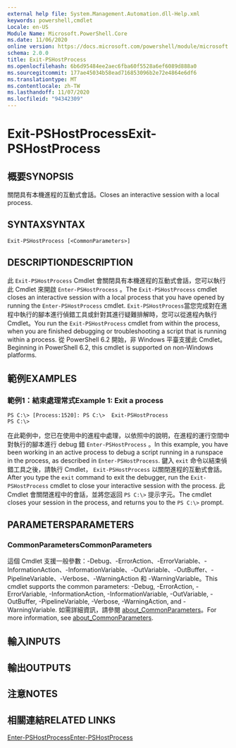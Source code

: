 ```yaml
---
external help file: System.Management.Automation.dll-Help.xml
keywords: powershell,cmdlet
Locale: en-US
Module Name: Microsoft.PowerShell.Core
ms.date: 11/06/2020
online version: https://docs.microsoft.com/powershell/module/microsoft.powershell.core/exit-pshostprocess?view=powershell-5.1&WT.mc_id=ps-gethelp
schema: 2.0.0
title: Exit-PSHostProcess
ms.openlocfilehash: 6b6d95484ee2aec6fba60f5528a6ef6089d888a0
ms.sourcegitcommit: 177ae45034b58ead716853096b2e72e4864e6df6
ms.translationtype: MT
ms.contentlocale: zh-TW
ms.lasthandoff: 11/07/2020
ms.locfileid: "94342309"
---
```

# <span data-ttu-id="390f2-103">Exit-PSHostProcess</span><span class="sxs-lookup"><span data-stu-id="390f2-103">Exit-PSHostProcess</span></span>

## <span data-ttu-id="390f2-104">概要</span><span class="sxs-lookup"><span data-stu-id="390f2-104">SYNOPSIS</span></span>
<span data-ttu-id="390f2-105">關閉具有本機進程的互動式會話。</span><span class="sxs-lookup"><span data-stu-id="390f2-105">Closes an interactive session with a local process.</span></span>

## <span data-ttu-id="390f2-106">SYNTAX</span><span class="sxs-lookup"><span data-stu-id="390f2-106">SYNTAX</span></span>

```
Exit-PSHostProcess [<CommonParameters>]
```

## <span data-ttu-id="390f2-107">DESCRIPTION</span><span class="sxs-lookup"><span data-stu-id="390f2-107">DESCRIPTION</span></span>

<span data-ttu-id="390f2-108">此 `Exit-PSHostProcess` Cmdlet 會關閉具有本機進程的互動式會話，您可以執行此 Cmdlet 來開啟 `Enter-PSHostProcess` 。</span><span class="sxs-lookup"><span data-stu-id="390f2-108">The `Exit-PSHostProcess` cmdlet closes an interactive session with a local process that you have opened by running the `Enter-PSHostProcess` cmdlet.</span></span> <span data-ttu-id="390f2-109">`Exit-PSHostProcess`當您完成對在進程中執行的腳本進行偵錯工具或針對其進行疑難排解時，您可以從進程內執行 Cmdlet。</span><span class="sxs-lookup"><span data-stu-id="390f2-109">You run the `Exit-PSHostProcess` cmdlet from within the process, when you are finished debugging or troubleshooting a script that is running within a process.</span></span> <span data-ttu-id="390f2-110">從 PowerShell 6.2 開始，非 Windows 平臺支援此 Cmdlet。</span><span class="sxs-lookup"><span data-stu-id="390f2-110">Beginning in PowerShell 6.2, this cmdlet is supported on non-Windows platforms.</span></span>

## <span data-ttu-id="390f2-111">範例</span><span class="sxs-lookup"><span data-stu-id="390f2-111">EXAMPLES</span></span>

### <span data-ttu-id="390f2-112">範例1：結束處理常式</span><span class="sxs-lookup"><span data-stu-id="390f2-112">Example 1: Exit a process</span></span>

```
PS C:\> [Process:1520]: PS C:\>  Exit-PSHostProcess
PS C:\>
```

<span data-ttu-id="390f2-113">在此範例中，您已在使用中的進程中處理，以依照中的說明，在進程的運行空間中對執行的腳本進行 debug 錯 `Enter-PSHostProcess` 。</span><span class="sxs-lookup"><span data-stu-id="390f2-113">In this example, you have been working in an active process to debug a script running in a runspace in the process, as described in `Enter-PSHostProcess`.</span></span> <span data-ttu-id="390f2-114">鍵入 `exit` 命令以結束偵錯工具之後，請執行 Cmdlet， `Exit-PSHostProcess` 以關閉進程的互動式會話。</span><span class="sxs-lookup"><span data-stu-id="390f2-114">After you type the `exit` command to exit the debugger, run the `Exit-PSHostProcess` cmdlet to close your interactive session with the process.</span></span>
<span data-ttu-id="390f2-115">此 Cmdlet 會關閉進程中的會話，並將您返回 `PS C:\>` 提示字元。</span><span class="sxs-lookup"><span data-stu-id="390f2-115">The cmdlet closes your session in the process, and returns you to the `PS C:\>` prompt.</span></span>

## <span data-ttu-id="390f2-116">PARAMETERS</span><span class="sxs-lookup"><span data-stu-id="390f2-116">PARAMETERS</span></span>

### <span data-ttu-id="390f2-117">CommonParameters</span><span class="sxs-lookup"><span data-stu-id="390f2-117">CommonParameters</span></span>

<span data-ttu-id="390f2-118">這個 Cmdlet 支援一般參數：-Debug、-ErrorAction、-ErrorVariable、-InformationAction、-InformationVariable、-OutVariable、-OutBuffer、-PipelineVariable、-Verbose、-WarningAction 和 -WarningVariable。</span><span class="sxs-lookup"><span data-stu-id="390f2-118">This cmdlet supports the common parameters: -Debug, -ErrorAction, -ErrorVariable, -InformationAction, -InformationVariable, -OutVariable, -OutBuffer, -PipelineVariable, -Verbose, -WarningAction, and -WarningVariable.</span></span> <span data-ttu-id="390f2-119">如需詳細資訊，請參閱 [about_CommonParameters](https://go.microsoft.com/fwlink/?LinkID=113216)。</span><span class="sxs-lookup"><span data-stu-id="390f2-119">For more information, see [about_CommonParameters](https://go.microsoft.com/fwlink/?LinkID=113216).</span></span>

## <span data-ttu-id="390f2-120">輸入</span><span class="sxs-lookup"><span data-stu-id="390f2-120">INPUTS</span></span>

## <span data-ttu-id="390f2-121">輸出</span><span class="sxs-lookup"><span data-stu-id="390f2-121">OUTPUTS</span></span>

## <span data-ttu-id="390f2-122">注意</span><span class="sxs-lookup"><span data-stu-id="390f2-122">NOTES</span></span>

## <span data-ttu-id="390f2-123">相關連結</span><span class="sxs-lookup"><span data-stu-id="390f2-123">RELATED LINKS</span></span>

[<span data-ttu-id="390f2-124">Enter-PSHostProcess</span><span class="sxs-lookup"><span data-stu-id="390f2-124">Enter-PSHostProcess</span></span>](Enter-PSHostProcess.md)
